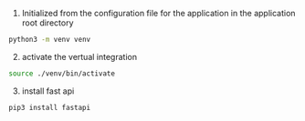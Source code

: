 1. Initialized from the configuration file for the application in the application root directory
```sh
python3 -m venv venv
```
2. activate the vertual integration

```sh
source ./venv/bin/activate
```

3. install fast api
```sh
pip3 install fastapi
```